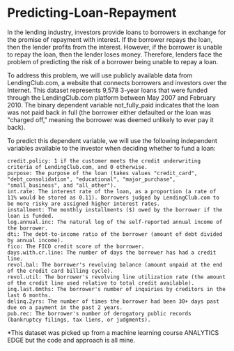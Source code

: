 # Predicting-Loan-Repayment
In the lending industry, investors provide loans to borrowers in exchange for the promise of repayment with interest. If the borrower repays the loan, then the lender profits from the interest. However, if the borrower is unable to repay the loan, then the lender loses money. Therefore, lenders face the problem of predicting the risk of a borrower being unable to repay a loan.

To address this problem, we will use publicly available data from LendingClub.com, a website that connects borrowers and investors over the Internet. This dataset represents 9,578 3-year loans that were funded through the LendingClub.com platform between May 2007 and February 2010. The binary dependent variable not_fully_paid indicates that the loan was not paid back in full (the borrower either defaulted or the loan was "charged off," meaning the borrower was deemed unlikely to ever pay it back).

To predict this dependent variable, we will use the following independent variables available to the investor when deciding whether to fund a loan:

    credit.policy: 1 if the customer meets the credit underwriting criteria of LendingClub.com, and 0 otherwise.
    purpose: The purpose of the loan (takes values "credit_card", "debt_consolidation", "educational", "major_purchase", "small_business", and "all_other").
    int.rate: The interest rate of the loan, as a proportion (a rate of 11% would be stored as 0.11). Borrowers judged by LendingClub.com to be more risky are assigned higher interest rates.
    installment: The monthly installments ($) owed by the borrower if the loan is funded.
    log.annual.inc: The natural log of the self-reported annual income of the borrower.
    dti: The debt-to-income ratio of the borrower (amount of debt divided by annual income).
    fico: The FICO credit score of the borrower.
    days.with.cr.line: The number of days the borrower has had a credit line.
    revol.bal: The borrower's revolving balance (amount unpaid at the end of the credit card billing cycle).
    revol.util: The borrower's revolving line utilization rate (the amount of the credit line used relative to total credit available).
    inq.last.6mths: The borrower's number of inquiries by creditors in the last 6 months.
    delinq.2yrs: The number of times the borrower had been 30+ days past due on a payment in the past 2 years.
    pub.rec: The borrower's number of derogatory public records (bankruptcy filings, tax liens, or judgments).

*This dataset was picked up from a machine learning course ANALYTICS EDGE but the code and approach is all mine.
